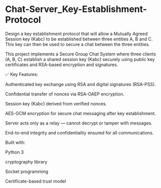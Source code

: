 # Chat-Server_Key-Establishment-Protocol
Design a key establishment protocol that will allow a Mutually Agreed Session key (Kabc) to be established between three entities A, B and C. This key can then be used to secure a chat between the three entities.

This project implements a Secure Group Chat System where three clients (A, B, C) establish a shared session key (Kabc) securely using public key certificates and RSA-based encryption and signatures.

✅ Key Features:

Authenticated key exchange using RSA and digital signatures (RSA-PSS).

Confidential transfer of nonces via RSA-OAEP encryption.

Session key (Kabc) derived from verified nonces.

AES-GCM encryption for secure chat messaging after key establishment.

Server acts only as a relay — cannot decrypt or tamper with messages.

End-to-end integrity and confidentiality ensured for all communications.

Built with:

Python 3

cryptography library

Socket programming

Certificate-based trust model
